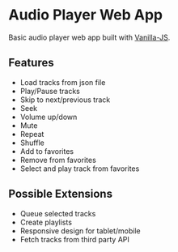 # Audio Player Web App
Basic audio player web app built with [Vanilla-JS](http://vanilla-js.com/).<br>

## Features
- Load tracks from json file
- Play/Pause tracks
- Skip to next/previous track
- Seek
- Volume up/down
- Mute
- Repeat
- Shuffle
- Add to favorites
- Remove from favorites
- Select and play track from favorites

##  Possible Extensions
- Queue selected tracks
- Create playlists
- Responsive design for tablet/mobile
- Fetch tracks from third party API

